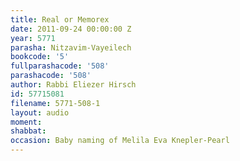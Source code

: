 ```yaml
---
title: Real or Memorex
date: 2011-09-24 00:00:00 Z
year: 5771
parasha: Nitzavim-Vayeilech
bookcode: '5'
fullparashacode: '508'
parashacode: '508'
author: Rabbi Eliezer Hirsch
id: 57715081
filename: 5771-508-1
layout: audio
moment: 
shabbat: 
occasion: Baby naming of Melila Eva Knepler-Pearl
---
```


